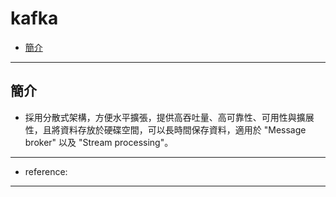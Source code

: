 # kafka
- <a href="#introduction">簡介</a>
  
-------------

## <div id="introduction">簡介</div>

- 採用分散式架構，方便水平擴張，提供高吞吐量、高可靠性、可用性與擴展性，且將資料存放於硬碟空間，可以長時間保存資料，適用於 "Message broker" 以及 "Stream processing"。

-------

- reference: 

-------









